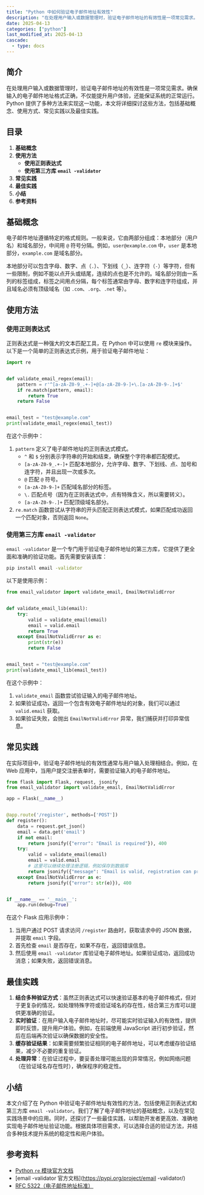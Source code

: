 ```yaml
---
title: "Python 中如何验证电子邮件地址有效性"
description: "在处理用户输入或数据管理时，验证电子邮件地址的有效性是一项常见需求。确保输入的电子邮件地址格式正确，不仅能提升用户体验，还能保证系统的正常运行。Python 提供了多种方法来实现这一功能，本文将详细探讨这些方法，包括基础概念、使用方式、常见实践以及最佳实践。"
date: 2025-04-13
categories: ["python"]
last_modified_at: 2025-04-13
cascade:
  - type: docs
---
```



## 简介
在处理用户输入或数据管理时，验证电子邮件地址的有效性是一项常见需求。确保输入的电子邮件地址格式正确，不仅能提升用户体验，还能保证系统的正常运行。Python 提供了多种方法来实现这一功能，本文将详细探讨这些方法，包括基础概念、使用方式、常见实践以及最佳实践。

<!-- more -->
## 目录
1. **基础概念**
2. **使用方法**
    - **使用正则表达式**
    - **使用第三方库 `email -validator`**
3. **常见实践**
4. **最佳实践**
5. **小结**
6. **参考资料**

## 基础概念
电子邮件地址遵循特定的格式规则。一般来说，它由两部分组成：本地部分（用户名）和域名部分，中间用 `@` 符号分隔。例如，`user@example.com` 中，`user` 是本地部分，`example.com` 是域名部分。

本地部分可以包含字母、数字、点（`.`）、下划线（`_`）、连字符（`-`）等字符，但有一些限制，例如不能以点开头或结尾，连续的点也是不允许的。域名部分则由一系列的标签组成，标签之间用点分隔，每个标签通常由字母、数字和连字符组成，并且域名必须有顶级域名（如 `.com`、`.org`、`.net` 等）。

## 使用方法

### 使用正则表达式
正则表达式是一种强大的文本匹配工具，在 Python 中可以使用 `re` 模块来操作。以下是一个简单的正则表达式示例，用于验证电子邮件地址：

```python
import re


def validate_email_regex(email):
    pattern = r'^[a-zA-Z0-9_.+-]+@[a-zA-Z0-9-]+\.[a-zA-Z0-9-.]+$'
    if re.match(pattern, email):
        return True
    return False


email_test = "test@example.com"
print(validate_email_regex(email_test))
```

在这个示例中：
1. `pattern` 定义了电子邮件地址的正则表达式模式。
    - `^` 和 `$` 分别表示字符串的开始和结束，确保整个字符串都匹配模式。
    - `[a-zA-Z0-9_.+-]+` 匹配本地部分，允许字母、数字、下划线、点、加号和连字符，并且出现一次或多次。
    - `@` 匹配 `@` 符号。
    - `[a-zA-Z0-9-]+` 匹配域名部分的标签。
    - `\.` 匹配点号（因为在正则表达式中，点有特殊含义，所以需要转义）。
    - `[a-zA-Z0-9-.]+` 匹配顶级域名部分。
2. `re.match` 函数尝试从字符串的开头匹配正则表达式模式，如果匹配成功返回一个匹配对象，否则返回 `None`。

### 使用第三方库 `email -validator`
`email -validator` 是一个专门用于验证电子邮件地址的第三方库，它提供了更全面和准确的验证功能。首先需要安装该库：
```bash
pip install email -validator
```

以下是使用示例：

```python
from email_validator import validate_email, EmailNotValidError


def validate_email_lib(email):
    try:
        valid = validate_email(email)
        email = valid.email
        return True
    except EmailNotValidError as e:
        print(str(e))
        return False


email_test = "test@example.com"
print(validate_email_lib(email_test))
```

在这个示例中：
1. `validate_email` 函数尝试验证输入的电子邮件地址。
2. 如果验证成功，返回一个包含有效电子邮件地址的对象，我们可以通过 `valid.email` 获取。
3. 如果验证失败，会抛出 `EmailNotValidError` 异常，我们捕获并打印异常信息。

## 常见实践
在实际项目中，验证电子邮件地址的有效性通常与用户输入处理相结合。例如，在 Web 应用中，当用户提交注册表单时，需要验证输入的电子邮件地址。

```python
from flask import Flask, request, jsonify
from email_validator import validate_email, EmailNotValidError

app = Flask(__name__)


@app.route('/register', methods=['POST'])
def register():
    data = request.get_json()
    email = data.get('email')
    if not email:
        return jsonify({"error": "Email is required"}), 400
    try:
        valid = validate_email(email)
        email = valid.email
        # 这里可以继续处理注册逻辑，例如保存到数据库
        return jsonify({"message": "Email is valid, registration can proceed"}), 200
    except EmailNotValidError as e:
        return jsonify({"error": str(e)}), 400


if __name__ == '__main__':
    app.run(debug=True)
```

在这个 Flask 应用示例中：
1. 当用户通过 POST 请求访问 `/register` 路由时，获取请求中的 JSON 数据，并提取 `email` 字段。
2. 首先检查 `email` 是否存在，如果不存在，返回错误信息。
3. 然后使用 `email -validator` 库验证电子邮件地址。如果验证成功，返回成功消息；如果失败，返回错误消息。

## 最佳实践
1. **结合多种验证方式**：虽然正则表达式可以快速验证基本的电子邮件格式，但对于更复杂的情况，如处理特殊字符或验证域名的存在性，结合第三方库可以提供更准确的验证。
2. **实时验证**：在用户输入电子邮件地址时，尽可能实时验证输入的有效性，提供即时反馈，提升用户体验。例如，在前端使用 JavaScript 进行初步验证，然后在后端再次验证以确保数据的安全性。
3. **缓存验证结果**：如果需要频繁验证相同的电子邮件地址，可以考虑缓存验证结果，减少不必要的重复验证。
4. **处理异常**：在验证过程中，要妥善处理可能出现的异常情况，例如网络问题（在验证域名存在性时），确保程序的稳定性。

## 小结
本文介绍了在 Python 中验证电子邮件地址有效性的方法，包括使用正则表达式和第三方库 `email -validator`。我们了解了电子邮件地址的基础概念，以及在常见实践场景中的应用。同时，还探讨了一些最佳实践，以帮助开发者更高效、准确地实现电子邮件地址验证功能。根据具体项目需求，可以选择合适的验证方法，并结合多种技术提升系统的稳定性和用户体验。

## 参考资料
- [Python `re` 模块官方文档](https://docs.python.org/3/library/re.html)
- [email -validator 官方文档](https://pypi.org/project/email -validator/)
- [RFC 5322（电子邮件地址标准）](https://tools.ietf.org/html/rfc5322)